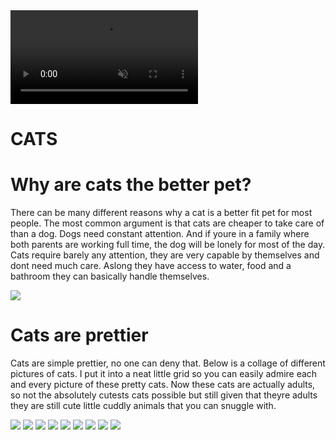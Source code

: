 <script src="./js/jquery.js"></script>
<script src="./js/kmom06.js"></script>

<div class="bgvideo">
    <video muted autoplay loop>
        <source src="./video/cat.mp4" type="video/mp4">
    </video>
</div>

<!-- 1. Movement
2. Alignment
3. Emphasis
4. Contrast
5. Line -->

<span class="scroller white"></span>

<h1 class="main">CATS</h1>
<div class="main-content">
    <h1>Why are cats the better pet?</h1>
    <div class="split-container">
        <p>There can be many different reasons why a cat is a better fit pet for most people. The most common argument is that <span class="large-good">cats are cheaper</span> to take care of than a dog. <span class="large-bad">Dogs need constant attention</span>. And if youre in a family where both parents are working full time, the dog will be lonely for most of the day. Cats require barely any attention, they are very capable by themselves and dont need much care. Aslong they have access to water, food and a bathroom they can basically handle themselves.</p>
        <div class="image-container right">
            <img class="circle" src="./img/cat.jpg">
        </div>
    </div>
    <h1>Cats are <span class="huge-good">prettier</span></h1>
    <p>Cats are simple prettier, no one can deny that. Below is a collage of different pictures of cats. I put it into a neat little grid so you can easily admire each and every picture of these pretty cats. Now these cats are actually adults, so not the absolutely cutests cats possible but still given that theyre adults they are still cute little cuddly animals that you can snuggle with.</p>
    <div class="image-grid">
        <img class="module" src="./img/cat-1.jpg">
        <img class="module" src="./img/cat-2.jpg">
        <img class="module" src="./img/cat-3.jpg">
        <img class="module" src="./img/cat-4.jpg">
        <img class="module" src="./img/cat-5.jpg">
        <img class="module" src="./img/cat-6.jpg">
        <img class="module" src="./img/cat-7.jpg">
        <img class="module" src="./img/cat-8.jpg">
        <img class="module" src="./img/cat-9.jpg">
    </div>
</div>
